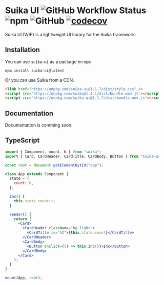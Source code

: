 # Suika UI ![GitHub Workflow Status](https://img.shields.io/github/actions/workflow/status/JonWatkins/suika-ui/main.yml) ![npm](https://img.shields.io/npm/v/suika-ui) ![GitHub](https://img.shields.io/github/license/JonWatkins/suika-ui) [![codecov](https://codecov.io/gh/JonWatkins/suika-ui/branch/main/graph/badge.svg?token=CZ8QB5X8S5)](https://codecov.io/gh/JonWatkins/suika-ui)

Suika UI (WIP) is a lightweight UI library for the Suika framework.

## Installation

You can use `suika-ui` as a package on `npm`

```bash
npm install suika-ui@latest
```

Or you can use Suika from a CDN.

```html
<link href="https://unpkg.com/suika-ui@1.1.7/dist/style.css" />
<script src="https://unpkg.com/suika@1.4.1/dist/bundle.umd.js"></script>
<script src="https://unpkg.com/suika-ui@1.1.7/dist/bundle.umd.js"></script>
```

## Documentation

Documentation is comming soon.

## TypeScript

```jsx
import { Component, mount, h } from "suika";
import { Card, CardHeader, CardTitle, CardBody, Button } from "suika-ui";

const root = document.getElementBytId("app");

class App extends Component {
  state = {
    count: 0,
  };

  inc() {
    this.state.count++;
  }

  render() {
    return (
      <Card>
        <CardHeader className="bg-light">
          <CardTitle is="h2">{this.state.count}</CardTitle>
        </CardHeader>
        <CardBody>
          <Button onclick={() => this.inc()}>Inc</Button>
        </CardBody>
      </Card>
    );
  }
}

mount(App, root);
```
